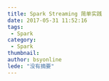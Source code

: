 ```yaml
---
title: Spark Streaming 简单实践
date: 2017-05-31 11:52:16
tags:
 - Spark
category: 
 - Spark
thumbnail: 
author: bsyonline
lede: "没有摘要"
---
```

